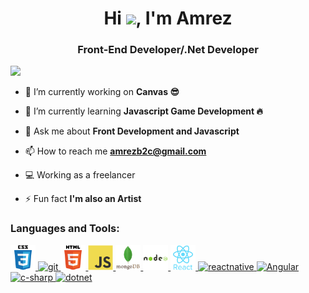 <h1 align="center">Hi <a href="https://www.gautamkrishnar.com/"><img src="https://media.giphy.com/media/hvRJCLFzcasrR4ia7z/giphy.gif" height="25px"></a>, I'm Amrez</h1>
<h3 align="center">Front-End Developer/.Net Developer</h3>

![](https://komarev.com/ghpvc/?username=amrez-p&color=blue)
- 🔭 I’m currently working on **Canvas 😎**

- 🌱 I’m currently learning **Javascript Game Development 🔥**


- 💬 Ask me about **Front Development and Javascript**

- 📫 How to reach me **amrezb2c@gmail.com**

- 💻 Working as a freelancer

- ⚡ Fun fact **I'm also an Artist**



<h3 align="left">Languages and Tools:</h3>
   
  
  <a href="https://www.w3schools.com/css/" target="_blank"> <img src="https://raw.githubusercontent.com/devicons/devicon/master/icons/css3/css3-original-wordmark.svg" alt="css3" width="40" height="40"/>  <a href="https://git-scm.com/" target="_blank"> <img src="https://www.vectorlogo.zone/logos/git-scm/git-scm-icon.svg" alt="git" width="40" height="40"/> </a> <a href="https://www.w3.org/html/" target="_blank"> <img src="https://raw.githubusercontent.com/devicons/devicon/master/icons/html5/html5-original-wordmark.svg" alt="html5" width="40" height="40"/> </a> <a href="https://developer.mozilla.org/en-US/docs/Web/JavaScript" target="_blank"> <img src="https://raw.githubusercontent.com/devicons/devicon/master/icons/javascript/javascript-original.svg" alt="javascript" width="40" height="40"/> </a>  <a href="https://www.mongodb.com/" target="_blank"> <img src="https://raw.githubusercontent.com/devicons/devicon/master/icons/mongodb/mongodb-original-wordmark.svg" alt="mongodb" width="40" height="40"/> </a>  <a href="https://nodejs.org" target="_blank"> <img src="https://raw.githubusercontent.com/devicons/devicon/master/icons/nodejs/nodejs-original-wordmark.svg" alt="nodejs" width="40" height="40"/>  </a><a href="https://reactjs.org/" target="_blank"> <img src="https://raw.githubusercontent.com/devicons/devicon/master/icons/react/react-original-wordmark.svg" alt="react" width="40" height="40"/> </a><a href="https://reactnative.dev/" target="_blank"> <img src="https://reactnative.dev/img/header_logo.svg" alt="reactnative" width="40" height="40"/>
<img src="https://cdn.jsdelivr.net/gh/devicons/devicon/icons/angularjs/angularjs-original.svg" alt="Angular" width="40" height="40" />
<img src="https://cdn.jsdelivr.net/gh/devicons/devicon/icons/csharp/csharp-original.svg" alt="c-sharp" width="40" height="40" />
<img src="https://cdn.jsdelivr.net/gh/devicons/devicon/icons/dotnetcore/dotnetcore-original.svg" alt="dotnet" width="40" height="40" />

</a> 
          
          

